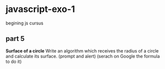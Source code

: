 # javascript-exo-1
 begining js cursus
 
## part 5

**Surface of a circle**
Write an algorithm which receives the radius of a circle and calculate its surface. (prompt and alert) (serach on Google the formula to do it)